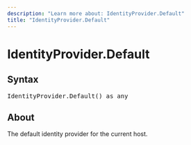 ```yaml
---
description: "Learn more about: IdentityProvider.Default"
title: "IdentityProvider.Default"
---
```

# IdentityProvider.Default

## Syntax

<pre>
IdentityProvider.Default() as any
</pre>

## About

The default identity provider for the current host.
